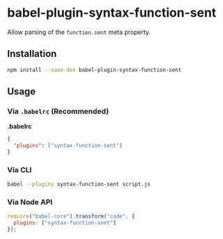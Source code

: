 # babel-plugin-syntax-function-sent

Allow parsing of the `function.sent` meta property.

## Installation

```sh
npm install --save-dev babel-plugin-syntax-function-sent
```

## Usage

### Via `.babelrc` (Recommended)

**.babelrc**

```json
{
  "plugins": ["syntax-function-sent"]
}
```

### Via CLI

```sh
babel --plugins syntax-function-sent script.js
```

### Via Node API

```javascript
require("babel-core").transform("code", {
  plugins: ["syntax-function-sent"]
});
```
